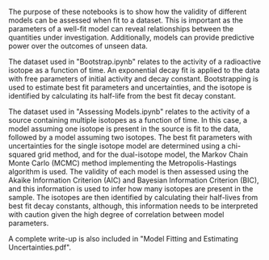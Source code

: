 The purpose of these notebooks is to show how the validity of different models can be assessed when fit to a dataset. This is important as the parameters of a well-fit model can reveal relationships between the quantities under investigation. Additionally, models can provide predictive power over the outcomes of unseen data.

The dataset used in "Bootstrap.ipynb" relates to the activity of a radioactive isotope as a function of time. An exponential decay fit is applied to the data with free parameters of initial activity and decay constant. Bootstrapping is used to estimate best fit parameters and uncertainties, and the isotope is identified by calculating its half-life from the best fit decay constant.

The dataset used in "Assessing Models.ipynb" relates to the activity of a source containing multiple isotopes as a function of time. In this case, a model assuming one isotope is present in the source is fit to the data, followed by a model assuming two isotopes. The best fit parameters with uncertainties for the single isotope model are determined using a chi-squared grid method, and for the dual-isotope model, the Markov Chain Monte Carlo (MCMC) method implementing the Metropolis-Hastings algorithm is used. The validity of each model is then assessed using the Akaike Information Criterion (AIC) and Bayesian Information Criterion (BIC), and this information is used to infer how many isotopes are present in the sample. The isotopes are then identified by calculating their half-lives from best fit decay constants, although, this information needs to be interpreted with caution given the high degree of correlation between model parameters.

A complete write-up is also included in "Model Fitting and Estimating Uncertainties.pdf".
